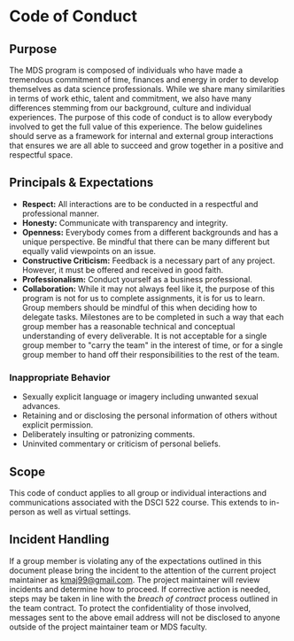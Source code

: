 # Code of Conduct

## Purpose

The MDS program is composed of individuals who have made a tremendous commitment of time, finances and energy in order to develop themselves as data science professionals. While we share many similarities in terms of work ethic, talent and commitment, we also have many differences stemming from our background, culture and individual experiences. The purpose of this code of conduct is to allow everybody involved to get the full value of this experience. The below guidelines should serve as a framework for internal and external group interactions that ensures we are all able to succeed and grow together in a positive and respectful space. 

## Principals & Expectations

- **Respect:** All interactions are to be conducted in a respectful and professional manner. 
- **Honesty:** Communicate with transparency and integrity.
- **Openness:** Everybody comes from a different backgrounds and has a unique perspective. Be mindful that there can be many different but equally valid viewpoints on an issue.
- **Constructive Criticism:** Feedback is a necessary part of any project. However, it must be offered and received in good faith.
- **Professionalism:** Conduct yourself as a business professional.
- **Collaboration:** While it may not always feel like it, the purpose of this program is not for us to complete assignments, it is for us to learn. Group members should be mindful of this when deciding how to delegate tasks. Milestones are to be completed in such a way that each group member has a reasonable technical and conceptual understanding of every deliverable. It is not acceptable for a single group member to "carry the team" in the interest of time, or for a single group member to hand off their responsibilities to the rest of the team.

### Inappropriate Behavior

- Sexually explicit language or imagery including unwanted sexual advances.
- Retaining and or disclosing the personal information of others without explicit permission.
- Deliberately insulting or patronizing comments.
- Uninvited commentary or criticism of personal beliefs.

## Scope

This code of conduct applies to all group or individual interactions and communications associated with the DSCI 522 course. This extends to in-person as well as virtual settings.

## Incident Handling

If a group member is violating any of the expectations outlined in this document please bring the incident to the attention of the current project maintainer as kmaj99@gmail.com. The project maintainer will review incidents and determine how to proceed. If corrective action is needed, steps may be taken in line with the *breach of contract* process outlined in the team contract. To protect the confidentiality of those involved, messages sent to the above email address will not be disclosed to anyone outside of the project maintainer team or MDS faculty.
